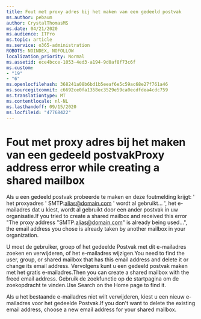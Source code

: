```yaml
---
title: Fout met proxy adres bij het maken van een gedeeld postvak
ms.author: pebaum
author: CrystalThomasMS
ms.date: 04/21/2020
ms.audience: ITPro
ms.topic: article
ms.service: o365-administration
ROBOTS: NOINDEX, NOFOLLOW
localization_priority: Normal
ms.assetid: ece4bcce-1053-4ed3-a194-9d0af8f73c6f
ms.custom:
- "19"
- "6"
ms.openlocfilehash: 368241a08b6bd1b5eeaf6e5c59ac68e27f761a46
ms.sourcegitcommit: c6692ce0fa1358ec3529e59ca0ecdfdea4cdc759
ms.translationtype: MT
ms.contentlocale: nl-NL
ms.lasthandoff: 09/15/2020
ms.locfileid: "47768422"
---
```

# <a name="proxy-address-error-while-creating-a-shared-mailbox"></a><span data-ttu-id="21818-102">Fout met proxy adres bij het maken van een gedeeld postvak</span><span class="sxs-lookup"><span data-stu-id="21818-102">Proxy address error while creating a shared mailbox</span></span>

<span data-ttu-id="21818-103">Als u een gedeeld postvak probeerde te maken en deze foutmelding krijgt: ' het proxyadres ' SMTP:alias@domain.com ' wordt al gebruikt... ', het e-mailadres dat u kiest, wordt al gebruikt door een ander postvak in uw organisatie.</span><span class="sxs-lookup"><span data-stu-id="21818-103">If you tried to create a shared mailbox and received this error "The proxy address "SMTP:alias@domain.com" is already being used…", the email address you chose is already taken by another mailbox in your organization.</span></span>
  
<span data-ttu-id="21818-104">U moet de gebruiker, groep of het gedeelde Postvak met dit e-mailadres zoeken en verwijderen, of het e-mailadres wijzigen.</span><span class="sxs-lookup"><span data-stu-id="21818-104">You need to find the user, group, or shared mailbox that has this email address and delete it or change its email address.</span></span> <span data-ttu-id="21818-105">Vervolgens kunt u een gedeeld postvak maken met het gratis e-mailadres.</span><span class="sxs-lookup"><span data-stu-id="21818-105">Then you can create a shared mailbox with the freed email address.</span></span> <span data-ttu-id="21818-106">Gebruik de zoekfunctie op de startpagina om de zoekopdracht te vinden.</span><span class="sxs-lookup"><span data-stu-id="21818-106">Use Search on the Home page to find it.</span></span>
  
<span data-ttu-id="21818-107">Als u het bestaande e-mailadres niet wilt verwijderen, kiest u een nieuw e-mailadres voor het gedeelde Postvak.</span><span class="sxs-lookup"><span data-stu-id="21818-107">If you don't want to delete the existing email address, choose a new email address for your shared mailbox.</span></span>
  